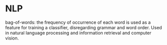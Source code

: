 NLP
===


bag-of-words:  the frequency of occurrence of each word is used as a feature for training a classifier, disregarding grammar and word order. Used in natural language processing and information retrieval and computer vision. 